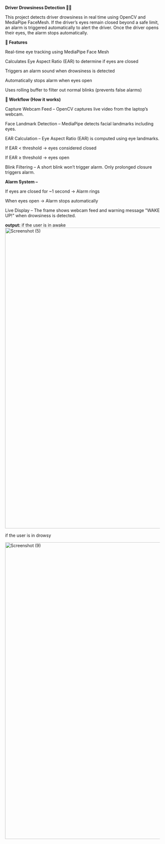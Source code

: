 **Driver Drowsiness Detection 🚗💤**

This project detects driver drowsiness in real time using OpenCV and MediaPipe FaceMesh.
If the driver’s eyes remain closed beyond a safe limit, an alarm is triggered automatically to alert the driver. Once the driver opens their eyes, the alarm stops automatically.

**🔹 Features**

Real-time eye tracking using MediaPipe Face Mesh

Calculates Eye Aspect Ratio (EAR) to determine if eyes are closed

Triggers an alarm sound when drowsiness is detected

Automatically stops alarm when eyes open

Uses rolling buffer to filter out normal blinks (prevents false alarms)

**🔹 Workflow (How it works)**

Capture Webcam Feed – OpenCV captures live video from the laptop’s webcam.

Face Landmark Detection – MediaPipe detects facial landmarks including eyes.

EAR Calculation – Eye Aspect Ratio (EAR) is computed using eye landmarks.

If EAR < threshold → eyes considered closed

If EAR ≥ threshold → eyes open

Blink Filtering – A short blink won’t trigger alarm. Only prolonged closure triggers alarm.

**Alarm System –**

If eyes are closed for ~1 second → Alarm rings

When eyes open → Alarm stops automatically

Live Display – The frame shows webcam feed and warning message "WAKE UP!" when drowsiness is detected.

**output:**
if the user is in awake
<img width="1670" height="979" alt="Screenshot (5)" src="https://github.com/user-attachments/assets/d7a52e1e-4138-449c-8cb1-c155ee9d29ac" />


if the user is in drowsy

<img width="1661" height="966" alt="Screenshot (9)" src="https://github.com/user-attachments/assets/187bf40e-cbcf-4bea-a304-7e6711df719d" />

